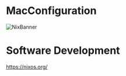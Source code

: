 # MacConfiguration
![NixBanner](https://res.cloudinary.com/practicaldev/image/fetch/s--nYnxDx8N--/c_imagga_scale,f_auto,fl_progressive,h_420,q_auto,w_1000/https://dev-to-uploads.s3.amazonaws.com/i/edspzhjop35nmksrke7u.png)
# Software Development
https://nixos.org/

